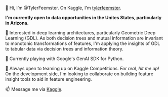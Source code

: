 👋 Hi, I’m @TylerFeemster. On Kaggle, I'm [tylerfeemster](https://www.kaggle.com/tylerfeemster).

**I'm currently open to data opportunities in the Unites States, particularly in Arizona.**

👀 Interested in deep learning architectures, particularly Geometric Deep Learning (GDL).
As both decision trees and mutual information are invariant to monotonic transformations of features,
I'm applying the insights of GDL to tabular data via decision trees and information theory.

🌱 Currently playing with Google's GenAI SDK for Python.

💞️ Always open to teaming up on Kaggle Competitions. *For real, hit me up!* On the development
side, I'm looking to collaborate on building feature insight tools to aid in feature engineering.

📫 Message me via [Kaggle](https://www.kaggle.com/tylerfeemster).
